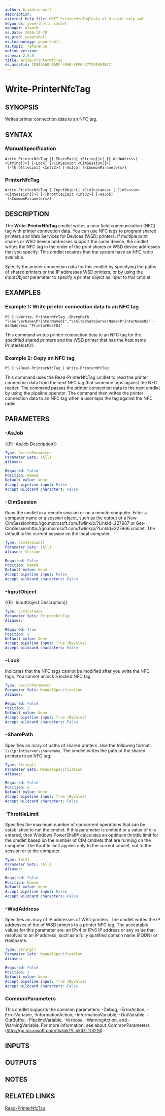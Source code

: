 ```yaml
---
author: brianlic-msft
description: 
external help file: MSFT_PrinterNfcTagTasks_v1.0.cdxml-help.xml
keywords: powershell, cmdlet
manager: alanth
ms.date: 2016-12-20
ms.prod: powershell
ms.technology: powershell
ms.topic: reference
online version: 
schema: 2.0.0
title: Write-PrinterNfcTag
ms.assetid: 18943560-BADF-4960-BFF6-37729FA54B72
---
```


# Write-PrinterNfcTag

## SYNOPSIS
Writes printer connection data to an NFC tag.

## SYNTAX

### ManualSpecification
```
Write-PrinterNfcTag [[-SharePath] <String[]>] [[-WsdAddress] <String[]>] [-Lock] [-CimSession <CimSession[]>]
 [-ThrottleLimit <Int32>] [-AsJob] [<CommonParameters>]
```

### PrinterNfcTag
```
Write-PrinterNfcTag [-InputObject] <CimInstance> [-CimSession <CimSession[]>] [-ThrottleLimit <Int32>] [-AsJob]
 [<CommonParameters>]
```

## DESCRIPTION
The **Write-PrinterNfcTag** cmdlet writes a near field communication (NFC) tag with printer connection data.
You can use NFC tags to program shared printers and Web Services for Devices (WSD) printers.
If multiple print shares or WSD device addresses support the same device, the cmdlet writes the NFC tag in the order of the print shares or WSD device addresses that you specify.
This cmdlet requires that the system have an NFC radio available.

Specify the printer connection data for this cmdlet by specifying the paths of shared printers or the IP addresses WSD printers, or by using the *InputObject* parameter to specify a printer object as input to this cmdlet.

## EXAMPLES

### Example 1: Write printer connection data to an NFC tag
```
PS C:\>Write- PrinterNfcTag -SharePath "\\ServerName\PrinterName01","\\AlternateServerName\PrinterName02" -WsdAddress "PrinterHost01"
```

This command writes printer connection data to an NFC tag for the specified shared printers and the WSD printer that has the host name PrinterHost01.

### Example 2: Copy an NFC tag
```
PS C:\>Read-PrinterNfcTag | Write-PrinterNfcTag
```

This command uses the Read-PrinterNfcTag cmdlet to read the printer connection data from the next NFC tag that someone taps against the NFC reader.
The command passes the printer connection data to the next cmdlet by using the pipeline operator.
The command then writes the printer connection data to an NFC tag when a user taps the tag against the NFC radio.

## PARAMETERS

### -AsJob
{{Fill AsJob Description}}

```yaml
Type: SwitchParameter
Parameter Sets: (All)
Aliases: 

Required: False
Position: Named
Default value: None
Accept pipeline input: False
Accept wildcard characters: False
```

### -CimSession
Runs the cmdlet in a remote session or on a remote computer.
Enter a computer name or a session object, such as the output of a New-CimSessionhttp://go.microsoft.com/fwlink/p/?LinkId=227967 or Get-CimSessionhttp://go.microsoft.com/fwlink/p/?LinkId=227966 cmdlet.
The default is the current session on the local computer.

```yaml
Type: CimSession[]
Parameter Sets: (All)
Aliases: Session

Required: False
Position: Named
Default value: None
Accept pipeline input: False
Accept wildcard characters: False
```

### -InputObject
{{Fill InputObject Description}}

```yaml
Type: CimInstance
Parameter Sets: PrinterNfcTag
Aliases: 

Required: True
Position: 0
Default value: None
Accept pipeline input: True (ByValue)
Accept wildcard characters: False
```

### -Lock
Indicates that the NFC tags cannot be modified after you write the NFC tags.
You cannot unlock a locked NFC tag.

```yaml
Type: SwitchParameter
Parameter Sets: ManualSpecification
Aliases: 

Required: False
Position: 2
Default value: None
Accept pipeline input: True (ByValue)
Accept wildcard characters: False
```

### -SharePath
Specifies an array of paths of shared printers.
Use the following format: `\\\\printServer\shareName`.
The cmdlet writes the path of the shared printers to an NFC tag.

```yaml
Type: String[]
Parameter Sets: ManualSpecification
Aliases: 

Required: False
Position: 0
Default value: None
Accept pipeline input: True (ByValue)
Accept wildcard characters: False
```

### -ThrottleLimit
Specifies the maximum number of concurrent operations that can be established to run the cmdlet.
If this parameter is omitted or a value of `0` is entered, then Windows PowerShell® calculates an optimum throttle limit for the cmdlet based on the number of CIM cmdlets that are running on the computer.
The throttle limit applies only to the current cmdlet, not to the session or to the computer.

```yaml
Type: Int32
Parameter Sets: (All)
Aliases: 

Required: False
Position: Named
Default value: None
Accept pipeline input: False
Accept wildcard characters: False
```

### -WsdAddress
Specifies an array of IP addresses of WSD printers.
The cmdlet writes the IP addresses of the of WSD printers to a printer NFC tag.
The acceptable values for this parameter are: an IPv4 or IPv6 IP address or any value that resolves to an IP address, such as a fully qualified domain name (FQDN) or Hostname.

```yaml
Type: String[]
Parameter Sets: ManualSpecification
Aliases: 

Required: False
Position: 1
Default value: None
Accept pipeline input: True (ByValue)
Accept wildcard characters: False
```

### CommonParameters
This cmdlet supports the common parameters: -Debug, -ErrorAction, -ErrorVariable, -InformationAction, -InformationVariable, -OutVariable, -OutBuffer, -PipelineVariable, -Verbose, -WarningAction, and -WarningVariable. For more information, see about_CommonParameters (http://go.microsoft.com/fwlink/?LinkID=113216).

## INPUTS

## OUTPUTS

## NOTES

## RELATED LINKS

[Read-PrinterNfcTag](./Read-PrinterNfcTag.md)

